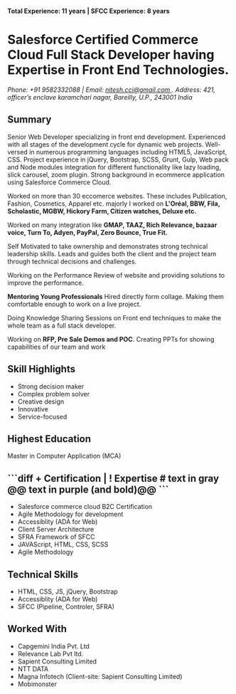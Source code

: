 <b>Total Experience: 11 years | SFCC Experience: 8 years </b>
<h1>Salesforce Certified Commerce Cloud Full Stack Developer having Expertise in Front End Technologies. </h1>
<address>
Phone:  +91 9582332088 | Email: <a href="mailto:nitesh.cci@gmail.com ">nitesh.cci@gmail.com </a>. 
Address: 421, officer’s enclave karamchari nagar, Bareilly, U.P., 243001 India
</address>
<h2>Summary</h2>
Senior Web Developer specializing in front end development. Experienced with all stages of the development cycle for dynamic web projects. Well-versed in numerous programming languages including HTML5, JavaScript, CSS. Project experience in jQuery, Bootstrap, SCSS, Grunt, Gulp, Web pack and Node modules integration for different functionality like lazy loading, slick carousel, zoom plugin. Strong background in ecommerce application using Salesforce Commerce Cloud.  

Worked on more than 30 eccomerce websites. These includes Publication, Fashion, Cosmetics, Apparel etc. majorly I worked on <b>L'Oréal, BBW, Fila, Scholastic, MGBW, Hickory Farm, Citizen watches, Deluxe etc. </b>

Worked on many integration like <b>GMAP, TAAZ, Rich Relevance, bazaar voice, Turn To, Adyen, PayPal, Zero Bounce, True Fit.</b>

Self Motivated to take ownership and demonstrates strong technical leadership skills. Leads and guides both the client and the project team through technical decisions and challenges.

Working on the Performance Review of website and providing solutions to improve the performance.

<b>Mentoring Young Professionals</b> Hired directly form collage. Making them comfortable enough to work on a live project.

Doing Knowledge Sharing Sessions on Front end techniques to make the whole team as a full stack developer.

Working on <b>RFP, Pre Sale Demos and POC</b>. Creating PPTs for showing capabilities of our team and work

<h2>Skill Highlights</h2>
<ul>
<li>Strong decision maker </li>
<li>Complex problem solver</li>
<li>Creative design</li>
<li>Innovative</li>
<li>Service-focused</li>
</ul>

<h2>Highest Education</h2>
Master in Computer Application (MCA)

<h2> ```diff
+  Certification
  |
!  Expertise 
# text in gray
@@ text in purple (and bold)@@
``` 
</h2>
<ul>
<li>Salesforce commerce cloud B2C Certification</li>
<li>Agile Methodology for development</li>
<li>Accessiblity (ADA for Web)</li>
<li>Client Server Architecture</li>
<li>SFRA Framework of SFCC</li>
<li>JAVAScript, HTML, CSS, SCSS</li>
<li>Agile Methodology</li>
</ul>

<h2>Technical Skills</h2>
<ul>
<li>HTML, CSS, JS, jQuery, Bootstrap</li>
<li>Accessiblity (ADA for Web)</li>
<li>SFCC (Pipeline, Controler, SFRA) </li>
</ul>

<h2>Worked With</h2>
<ul>
<li>Capgemini India Pvt. Ltd </li>
<li>Relevance Lab Pvt ltd. </li>
<li>Sapient Consulting Limited </li>
<li>NTT DATA </li>
<li>Magna Infotech (Client-site: Sapient Consulting Limited) </li>
<li>Mobimonster</li>
</ul>


